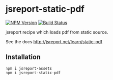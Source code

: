 # jsreport-static-pdf

[![NPM Version](http://img.shields.io/npm/v/jsreport-static-pdf.svg?style=flat-square)](https://npmjs.com/package/jsreport-static-pdf)
[![Build Status](https://travis-ci.org/jsreport/jsreport-static-pdf.png?branch=master)](https://travis-ci.org/jsreport/jsreport-static-pdf)

jsreport recipe which loads pdf from static source.

See the docs http://jsreport.net/learn/static-pdf

## Installation

```
npm i jsreport-assets
npm i jsreport-static-pdf
```
